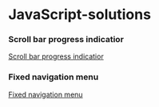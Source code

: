 # JavaScript-solutions

### Scroll bar progress indicatior
[Scroll bar progress indicatior](https://zion86.github.io/JavaScript-solutions/Scroll-bar-progress-indicator/)

### Fixed navigation menu
[Fixed navigation menu](https://zion86.github.io/JavaScript-solutions/Fixed-navigation-menu/index.html)
